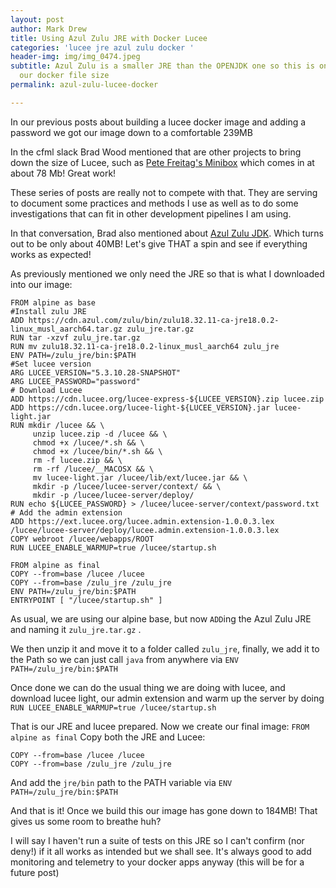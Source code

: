 ```yaml
---
layout: post
author: Mark Drew
title: Using Azul Zulu JRE with Docker Lucee
categories: 'lucee jre azul zulu docker '
header-img: img/img_0474.jpeg
subtitle: Azul Zulu is a smaller JRE than the OPENJDK one so this is one way to reduce
  our docker file size
permalink: azul-zulu-lucee-docker

---
```

In our previous posts about building a lucee docker image and adding a password we got our image down to a comfortable 239MB

In the cfml slack Brad Wood mentioned that are other projects to bring down the size of Lucee, such as [Pete Freitag's Minibox]() which comes in at about 78 Mb! Great work!

These series of posts are really not to compete with that. They are serving to document some practices and methods I use as well as to do some investigations that can fit in other development pipelines I am using.

In that conversation, Brad also mentioned about [Azul Zulu JDK](https://www.azul.com/downloads/?package=jdk). Which turns out to be only about 40MB! Let's give THAT a spin and see if everything works as expected!

As previously mentioned we only need the JRE so that is what I downloaded into our image:

    FROM alpine as base
    #Install zulu JRE
    ADD https://cdn.azul.com/zulu/bin/zulu18.32.11-ca-jre18.0.2-linux_musl_aarch64.tar.gz zulu_jre.tar.gz
    RUN tar -xzvf zulu_jre.tar.gz
    RUN mv zulu18.32.11-ca-jre18.0.2-linux_musl_aarch64 zulu_jre
    ENV PATH=/zulu_jre/bin:$PATH
    #Set lucee version
    ARG LUCEE_VERSION="5.3.10.28-SNAPSHOT"
    ARG LUCEE_PASSWORD="password"
    # Download Lucee
    ADD https://cdn.lucee.org/lucee-express-${LUCEE_VERSION}.zip lucee.zip
    ADD https://cdn.lucee.org/lucee-light-${LUCEE_VERSION}.jar lucee-light.jar
    RUN mkdir /lucee && \
         unzip lucee.zip -d /lucee && \
         chmod +x /lucee/*.sh && \
         chmod +x /lucee/bin/*.sh && \
         rm -f lucee.zip && \
         rm -rf /lucee/__MACOSX && \
         mv lucee-light.jar /lucee/lib/ext/lucee.jar && \
         mkdir -p /lucee/lucee-server/context/ && \
         mkdir -p /lucee/lucee-server/deploy/
    RUN echo ${LUCEE_PASSWORD} > /lucee/lucee-server/context/password.txt 
    # Add the admin extension
    ADD https://ext.lucee.org/lucee.admin.extension-1.0.0.3.lex /lucee/lucee-server/deploy/lucee.admin.extension-1.0.0.3.lex
    COPY webroot /lucee/webapps/ROOT
    RUN LUCEE_ENABLE_WARMUP=true /lucee/startup.sh
    
    FROM alpine as final
    COPY --from=base /lucee /lucee
    COPY --from=base /zulu_jre /zulu_jre
    ENV PATH=/zulu_jre/bin:$PATH
    ENTRYPOINT [ "/lucee/startup.sh" ]

As usual, we are using our alpine base, but now `ADD`ing the Azul Zulu JRE and naming it `zulu_jre.tar.gz` .

We then unzip it and move it to a folder called `zulu_jre`, finally, we add it to the Path so we can just call `java` from anywhere via `ENV PATH=/zulu_jre/bin:$PATH`

Once done we can do the usual thing we are doing with lucee, and download lucee light, our admin extension and warm up the server by doing `RUN LUCEE_ENABLE_WARMUP=true /lucee/startup.sh`

That is our JRE and lucee prepared. Now we create our final image: `FROM alpine as final` Copy both the JRE and Lucee:

    COPY --from=base /lucee /lucee
    COPY --from=base /zulu_jre /zulu_jre

And add the `jre/bin` path to the PATH variable via `ENV PATH=/zulu_jre/bin:$PATH`

And that is it! Once we build this our image has gone down to 184MB! That gives us some room to breathe huh?

I will say I haven't run a suite of tests on this JRE so I can't confirm (nor deny!) if it all works as intended but we shall see. It's always good to add monitoring and telemetry to your docker apps anyway (this will be for a future post)